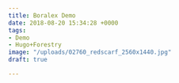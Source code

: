 ```yaml
---
title: Boralex Demo
date: 2018-08-20 15:34:28 +0000
tags:
- Demo
- Hugo+Forestry
image: "/uploads/02760_redscarf_2560x1440.jpg"
draft: true

---
```

